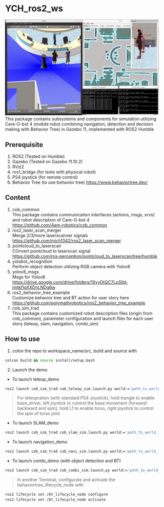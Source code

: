 # YCH_ros2_ws
![demo simulation with cob4 model](https://github.com/ipa-ych/YCH_ros2_ws/blob/main/Media/Screenshots/HeadPic.png)
This package contains subsystems and components for simulation utilizing Care-O-bot 4 (mobile robot combining navigation, detection and decision making with Behavior Tree) in Gazebo 11, implemented with ROS2 Humble

## Prerequisite
1. ROS2 (Tested on Humble)
2. Gazebo (Tested on Gazebo 11.10.2)
3. RViz2
4. ros1_bridge (for tests with physical robot)
5. PS4 joystick (for remote control)
6. Behavior Tree (to use behavior tree) https://www.behaviortree.dev/

## Content
1. cob_common<br>
This package contains communication interfaces (actions, msgs, srvs) and robot description of Care-O-bot 4<br>
https://github.com/4am-robotics/cob_common 
2. ros2_laser_scan_merger<br>
Merge 2/3/more laserscanner signals<br>
https://github.com/mich1342/ros2_laser_scan_merger
3. pointcloud_to_laserscan<br>
COnvert pointcloud to laserscan signal<br>
https://github.com/ros-perception/pointcloud_to_laserscan/tree/humble
4. yolobot_recognition<br>
Perform object detection utilizing RGB camera with Yolov8
5. yolov8_msgs<br>
Msgs for Yolov8<br>
https://drive.google.com/drive/folders/1SyyDtQC7LpSIld-jmtkI1qXXDnLNDg6w
6. ros2_behavior_tree_example<br>
Customize behavior tree and BT action for user story here<br>
https://github.com/polymathrobotics/ros2_behavior_tree_example
7. cob_sim_trad<br>
This package contains customized robot description files (origin from cob_common), parameter configuration and launch files for each user story (teleop, slam, navigation, combi_sim)

## How to use
1. colon the repo to workspace_name/src, build and source with
```bash
colcon build && source install/setup.bash
```
2. Launch the demo
- To launch teleop_demo
```bash
ros2 launch cob_sim_trad cob_teleop_sim.launch.py world:='path_to_world_file'
```
>For teleopration (with standard PS4 Joystick), hold trangle to enable base_driver, left joystick to control the base movement (forward/ backward and spin); hold L1 to enable torso, right joystick to control the spin of torso joint
- To launch SLAM_demo
```bash
ros2 launch cob_sim_trad cob_slam_sim.launch.py world:='path_to_world_file'
```
- To launch navigation_demo
```bash
ros2 launch cob_sim_trad cob_navi_sim.launch.py world:='path_to_world_file'
```
- To launch combi_demo (with object detection and BT)
```bash
ros2 launch cob_sim_trad cob_combi_sim.launch.py world:='path_to_world_file'
```
> In another Terminal, configurate and activate the behaviortree_lifecycle_node with 
```bash
ros2 lifecycle set /bt_lifecycle_node configure
ros2 lifecycle set /bt_lifecycle_node activate
```